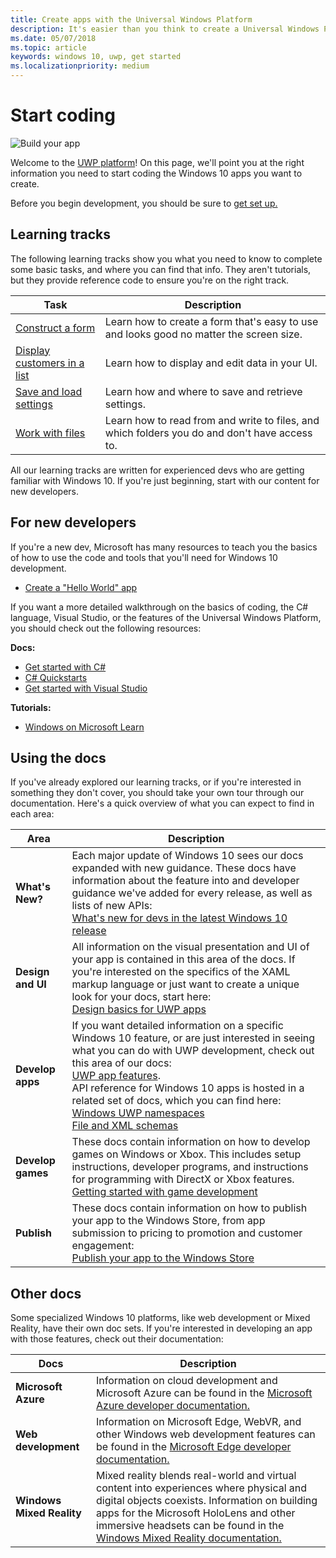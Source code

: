 ```yaml
---
title: Create apps with the Universal Windows Platform
description: It's easier than you think to create a Universal Windows Platform (UWP) app for Windows 10.
ms.date: 05/07/2018
ms.topic: article
keywords: windows 10, uwp, get started
ms.localizationpriority: medium
---
```

# Start coding

![Build your app](images/build-your-app.png)

Welcome to the [UWP platform](universal-application-platform-guide.md)! On this page, we'll point you at the right information you need to start coding the Windows 10 apps you want to create.

Before you begin development, you should be sure to [get set up.](/windows/apps/get-started/get-set-up)

## Learning tracks

The following learning tracks show you what you need to know to complete some basic tasks, and where you can find that info. They aren't tutorials, but they provide reference code to ensure you're on the right track.

| Task | Description |
| --- | --- |
| [Construct a form](construct-form-learning-track.md) | Learn how to create a form that's easy to use and looks good no matter the screen size. |
| [Display customers in a list](display-customers-in-list-learning-track.md) | Learn how to display and edit data in your UI. |
| [Save and load settings](settings-learning-track.md) | Learn how and where to save and retrieve settings. |
| [Work with files](fileio-learning-track.md) | Learn how to read from and write to files, and which folders you do and don't have access to. |

All our learning tracks are written for experienced devs who are getting familiar with Windows 10. If you're just beginning, start with our content for new developers.

## For new developers

If you're a new dev, Microsoft has many resources to teach you the basics of how to use the code and tools that you'll need for Windows 10 development.

* [Create a "Hello World" app](your-first-app.md)

If you want a more detailed walkthrough on the basics of coding, the C# language, Visual Studio, or the features of the Universal Windows Platform, you should check out the following resources:

**Docs:**

* [Get started with C#](/dotnet/csharp/getting-started/)
* [C# Quickstarts](/dotnet/csharp/quick-starts/)
* [Get started with Visual Studio](/visualstudio/ide/)

**Tutorials:**

* [Windows on Microsoft Learn](/learn/browse/?products=windows&resource_type=module)

## Using the docs

If you've already explored our learning tracks, or if you're interested in something they don't cover, you should take your own tour through our documentation. Here's a quick overview of what you can expect to find in each area:

| Area | Description |
| --- | --- |
| **What's New?** | Each major update of Windows 10 sees our docs expanded with new guidance. These docs have information about the feature into and developer guidance we've added for every release, as well as lists of new APIs: </br>   [What's new for devs in the latest Windows 10 release](../whats-new/windows-10-build-19041.md) |
| **Design and UI** | All information on the visual presentation and UI of your app is contained in this area of the docs. If you're interested on the specifics of the XAML markup language or just want to create a unique look for your docs, start here: </br>   [Design basics for UWP apps](/windows/apps/design/basics/index) |
| **Develop apps** | If you want detailed information on a specific Windows 10 feature, or are just interested in seeing what you can do with UWP development, check out this area of our docs: </br>   [UWP app features](../develop/index.md). </br> API reference for Windows 10 apps is hosted in a related set of docs, which you can find here: </br>   [Windows UWP namespaces](/uwp/api/) </br>   [File and XML schemas](/uwp/schemas/) |
| **Develop games** | These docs contain information on how to develop games on Windows or Xbox. This includes setup instructions, developer programs, and instructions for programming with DirectX or Xbox features. </br>   [Getting started with game development](../gaming/getting-started.md) |
| **Publish** | These docs contain information on how to publish your app to the Windows Store, from app submission to pricing to promotion and customer engagement: </br>   [Publish your app to the Windows Store](../publish/index.md) |

## Other docs

Some specialized Windows 10 platforms, like web development or Mixed Reality, have their own doc sets. If you're interested in developing an app with those features, check out their documentation:

| Docs | Description |
| --- | --- |
| **Microsoft Azure** | Information on cloud development and Microsoft Azure can be found in the [Microsoft Azure developer documentation.](/azure/) |
| **Web development** | Information on Microsoft Edge, WebVR, and other Windows web development features can be found in the [Microsoft Edge developer documentation.](/microsoft-edge/) |
| **Windows Mixed Reality** | Mixed reality blends real-world and virtual content into experiences where physical and digital objects coexists. Information on building apps for the Microsoft HoloLens and other immersive headsets can be found in the [Windows Mixed Reality documentation.](/windows/mixed-reality/)|